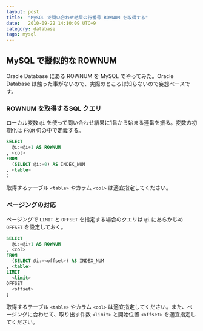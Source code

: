 ```yaml
---
layout: post
title:  "MySQL で問い合わせ結果の行番号 ROWNUM を取得する"
date:   2010-09-22 14:10:09 UTC+9
category: database
tags: mysql
---
```


## MySQL で擬似的な ROWNUM

Oracle Database にある ROWNUM を MySQL でやってみた。Oracle Database は触った事がないので、実際のところは知らないので妄想ベースです。

### ROWNUM を取得するSQL クエリ

ローカル変数 `@i` を使って問い合わせ結果に1番から始まる連番を振る。変数の初期化は `FROM` 句の中で定義する。

~~~sql
SELECT
  @i:=@i+1 AS ROWNUM
, <col>
FROM
  (SELECT @i:=0) AS INDEX_NUM
, <table>
;
~~~

取得するテーブル `<table>` やカラム `<col>` は適宜指定してください。

### ページングの対応

ページングで `LIMIT` と `OFFSET` を指定する場合のクエリは `@i` にあらかじめ `OFFSET` を設定しておく。

~~~sql
SELECT
  @i:=@i+1 AS ROWNUM
, <col>
FROM
  (SELECT @i:=<offset>) AS INDEX_NUM
, <table>
LIMIT
  <limit>
OFFSET
  <offset>
;
~~~

取得するテーブル `<table>` やカラム `<col>` は適宜指定してください。また、ページングに合わせて、取り出す件数 `<limit>` と開始位置 `<offset>` を適宜指定してください。

